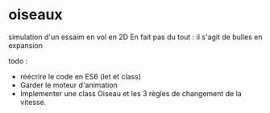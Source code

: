 # oiseaux
simulation d'un essaim en vol en 2D
En fait pas du tout : il s'agit de bulles en expansion

todo :
- réécrire le code en ES6 (let et class)
- Garder le moteur d'animation
- Implementer une class Oiseau et les 3 règles de changement de la vitesse.
